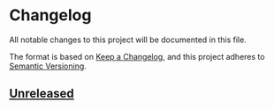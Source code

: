 # Changelog

All notable changes to this project will be documented in this file.

The format is based on [Keep a Changelog](https://keepachangelog.com/en/1.0.0/), and this project adheres to [Semantic Versioning](https://semver.org/spec/v2.0.0.html).

## [Unreleased][Unreleased]

[Unreleased]: https://github.com/0xced/KeychainCredentials/compare/e8d2a64ab6790e338cae2cf3d77ccbe7fcc56f65...HEAD

